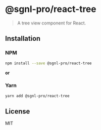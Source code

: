 # @sgnl-pro/react-tree

> A tree view component for React.

## Installation
### NPM
```sh
npm install --save @sgnl-pro/react-tree
```

**or**

### Yarn
```sh
yarn add @sgnl-pro/react-tree
```

## License
MIT
